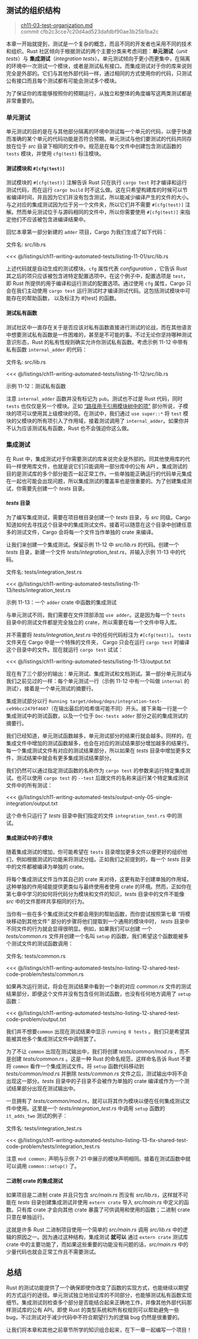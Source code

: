 ## 测试的组织结构

> [ch11-03-test-organization.md](https://github.com/rust-lang/book/blob/main/src/ch11-03-test-organization.md)
> <br>
> commit cfb2c3cce7c20d4ad523dafdbf90ae3b25b1ba2c

本章一开始就提到，测试是一个复杂的概念，而且不同的开发者也采用不同的技术和组织。Rust 社区倾向于根据测试的两个主要分类来考虑问题：**单元测试**（*unit tests*）与 **集成测试**（*integration tests*）。单元测试倾向于更小而更集中，在隔离的环境中一次测试一个模块，或者是测试私有接口。而集成测试对于你的库来说则完全是外部的。它们与其他外部代码一样，通过相同的方式使用你的代码，只测试公有接口而且每个测试都有可能会测试多个模块。

为了保证你的库能够按照你的预期运行，从独立和整体的角度编写这两类测试都是非常重要的。

### 单元测试

单元测试的目的是在与其他部分隔离的环境中测试每一个单元的代码，以便于快速而准确的某个单元的代码功能是否符合预期。单元测试与他们要测试的代码共同存放在位于 *src* 目录下相同的文件中。规范是在每个文件中创建包含测试函数的 `tests` 模块，并使用 `cfg(test)` 标注模块。

#### 测试模块和 `#[cfg(test)]`

测试模块的 `#[cfg(test)]` 注解告诉 Rust 只在执行 `cargo test` 时才编译和运行测试代码，而在运行 `cargo build` 时不这么做。这在只希望构建库的时候可以节省编译时间，并且因为它们并没有包含测试，所以能减少编译产生的文件的大小。与之对应的集成测试因为位于另一个文件夹，所以它们并不需要 `#[cfg(test)]` 注解。然而单元测试位于与源码相同的文件中，所以你需要使用 `#[cfg(test)]` 来指定他们不应该被包含进编译结果中。

回忆本章第一部分新建的 `adder` 项目，Cargo 为我们生成了如下代码：

<span class="filename">文件名: src/lib.rs</span>

<<< @/listings/ch11-writing-automated-tests/listing-11-01/src/lib.rs

上述代码就是自动生成的测试模块。`cfg` 属性代表 *configuration* ，它告诉 Rust 其之后的项只应该被包含进特定配置选项中。在这个例子中，配置选项是 `test`，即 Rust 所提供的用于编译和运行测试的配置选项。通过使用 `cfg` 属性，Cargo 只会在我们主动使用 `cargo test` 运行测试时才编译测试代码。这包括测试模块中可能存在的帮助函数， 以及标注为 #[test] 的函数。

#### 测试私有函数

测试社区中一直存在关于是否应该对私有函数直接进行测试的论战，而在其他语言中想要测试私有函数是一件困难的，甚至是不可能的事。不过无论你坚持哪种测试意识形态，Rust 的私有性规则确实允许你测试私有函数。考虑示例 11-12 中带有私有函数 `internal_adder` 的代码：

<span class="filename">文件名: src/lib.rs</span>

<<< @/listings/ch11-writing-automated-tests/listing-11-12/src/lib.rs

<span class="caption">示例 11-12：测试私有函数</span>

注意 `internal_adder` 函数并没有标记为 `pub`。测试也不过是 Rust 代码，同时 `tests` 也仅仅是另一个模块。正如 [“路径用于引用模块树中的项”][paths] 部分所说，子模块的项可以使用其上级模块的项。在测试中，我们通过 `use super::*` 将 `test` 模块的父模块的所有项引入了作用域，接着测试调用了 `internal_adder`。如果你并不认为应该测试私有函数，Rust 也不会强迫你这么做。

### 集成测试

在 Rust 中，集成测试对于你需要测试的库来说完全是外部的。同其他使用库的代码一样使用库文件，也就是说它们只能调用一部分库中的公有 API 。集成测试的目的是测试库的多个部分能否一起正常工作。一些单独能正确运行的代码单元集成在一起也可能会出现问题，所以集成测试的覆盖率也是很重要的。为了创建集成测试，你需要先创建一个 *tests* 目录。

#### *tests* 目录

为了编写集成测试，需要在项目根目录创建一个 *tests* 目录，与 *src* 同级。Cargo 知道如何去寻找这个目录中的集成测试文件。接着可以随意在这个目录中创建任意多的测试文件，Cargo 会将每一个文件当作单独的 crate 来编译。

让我们来创建一个集成测试。保留示例 11-12 中 *src/lib.rs* 的代码。创建一个 *tests* 目录，新建一个文件 *tests/integration_test.rs*，并输入示例 11-13 中的代码。

<span class="filename">文件名: tests/integration_test.rs</span>

<<< @/listings/ch11-writing-automated-tests/listing-11-13/tests/integration_test.rs

<span class="caption">示例 11-13：一个 `adder` crate 中函数的集成测试</span>

与单元测试不同，我们需要在文件顶部添加 `use adder`。这是因为每一个 `tests` 目录中的测试文件都是完全独立的 crate，所以需要在每一个文件中导入库。

并不需要将 *tests/integration_test.rs* 中的任何代码标注为 `#[cfg(test)]`。 `tests` 文件夹在 Cargo 中是一个特殊的文件夹， Cargo 只会在运行 `cargo test` 时编译这个目录中的文件。现在就运行 `cargo test` 试试：

<<< @/listings/ch11-writing-automated-tests/listing-11-13/output.txt

现在有了三个部分的输出：单元测试、集成测试和文档测试。第一部分单元测试与我们之前见过的一样：每个单元测试一行（示例 11-12 中有一个叫做 `internal` 的测试），接着是一个单元测试的摘要行。

集成测试部分以行 `Running target/debug/deps/integration-test-ce99bcc2479f4607`（在输出最后的哈希值可能不同）开头。接下来每一行是一个集成测试中的测试函数，以及一个位于 `Doc-tests adder` 部分之前的集成测试的摘要行。

我们已经知道，单元测试函数越多，单元测试部分的结果行就会越多。同样的，在集成文件中增加的测试函数越多，也会在对应的测试结果部分增加越多的结果行。每一个集成测试文件有对应的测试结果部分，所以如果在 *tests* 目录中增加更多文件，测试结果中就会有更多集成测试结果部分。

我们仍然可以通过指定测试函数的名称作为 `cargo test` 的参数来运行特定集成测试。也可以使用 `cargo test` 的 `--test` 后跟文件的名称来运行某个特定集成测试文件中的所有测试：

<<< @/listings/ch11-writing-automated-tests/output-only-05-single-integration/output.txt

这个命令只运行了 *tests* 目录中我们指定的文件 `integration_test.rs` 中的测试。

#### 集成测试中的子模块

随着集成测试的增加，你可能希望在 `tests` 目录增加更多文件以便更好的组织他们，例如根据测试的功能来将测试分组。正如我们之前提到的，每一个 *tests* 目录中的文件都被编译为单独的 crate。

将每个集成测试文件当作其自己的 crate 来对待，这更有助于创建单独的作用域，这种单独的作用域能提供更类似与最终使用者使用 crate 的环境。然而，正如你在第七章中学习的如何将代码分为模块和文件的知识，*tests* 目录中的文件不能像 *src* 中的文件那样共享相同的行为。

当你有一些在多个集成测试文件都会用到的帮助函数，而你尝试按照第七章 “将模块移动到其他文件” 部分的步骤将他们提取到一个通用的模块中时， *tests* 目录中不同文件的行为就会显得很明显。例如，如果我们可以创建 一个*tests/common.rs* 文件并创建一个名叫 `setup` 的函数，我们希望这个函数能被多个测试文件的测试函数调用：

<span class="filename">文件名: tests/common.rs</span>

<<< @/listings/ch11-writing-automated-tests/no-listing-12-shared-test-code-problem/tests/common.rs

如果再次运行测试，将会在测试结果中看到一个新的对应 *common.rs* 文件的测试结果部分，即便这个文件并没有包含任何测试函数，也没有任何地方调用了 `setup` 函数：

<<< @/listings/ch11-writing-automated-tests/no-listing-12-shared-test-code-problem/output.txt

我们并不想要`common` 出现在测试结果中显示 `running 0 tests` 。我们只是希望其能被其他多个集成测试文件中调用罢了。

为了不让 `common` 出现在测试输出中，我们将创建 *tests/common/mod.rs* ，而不是创建 *tests/common.rs* 。这是一种 Rust 的命名规范，这样命名告诉 Rust 不要将 `common` 看作一个集成测试文件。将 `setup` 函数代码移动到 *tests/common/mod.rs* 并删除 *tests/common.rs* 文件之后，测试输出中将不会出现这一部分。*tests* 目录中的子目录不会被作为单独的 crate 编译或作为一个测试结果部分出现在测试输出中。

一旦拥有了 *tests/common/mod.rs*，就可以将其作为模块以便在任何集成测试文件中使用。这里是一个 *tests/integration_test.rs* 中调用 `setup` 函数的 `it_adds_two` 测试的例子：

<span class="filename">文件名: tests/integration_test.rs</span>

<<< @/listings/ch11-writing-automated-tests/no-listing-13-fix-shared-test-code-problem/tests/integration_test.rs

注意 `mod common;` 声明与示例 7-21 中展示的模块声明相同。接着在测试函数中就可以调用 `common::setup()` 了。

#### 二进制 crate 的集成测试

如果项目是二进制 crate 并且只包含 *src/main.rs* 而没有 *src/lib.rs*，这样就不可能在 *tests* 目录创建集成测试并使用 `extern crate` 导入 *src/main.rs* 中定义的函数。只有库 crate 才会向其他 crate 暴露了可供调用和使用的函数；二进制 crate 只意在单独运行。

这就是许多 Rust 二进制项目使用一个简单的 *src/main.rs* 调用 *src/lib.rs* 中的逻辑的原因之一。因为通过这种结构，集成测试 **就可以** 通过 `extern crate` 测试库 crate 中的主要功能了，而如果这些重要的功能没有问题的话，*src/main.rs* 中的少量代码也就会正常工作且不需要测试。

## 总结

Rust 的测试功能提供了一个确保即使你改变了函数的实现方式，也能继续以期望的方式运行的途径。单元测试独立地验证库的不同部分，也能够测试私有函数实现细节。集成测试则检查多个部分是否能结合起来正确地工作，并像其他外部代码那样测试库的公有 API。即使 Rust 的类型系统和所有权规则可以帮助避免一些 bug，不过测试对于减少代码中不符合期望行为的逻辑 bug 仍然是很重要的。

让我们将本章和其他之前章节所学的知识组合起来，在下一章一起编写一个项目！

[paths]: ch07-03-paths-for-referring-to-an-item-in-the-module-tree.html
[separating-modules-into-files]:
ch07-05-separating-modules-into-different-files.html

